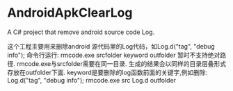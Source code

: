 # AndroidApkClearLog
A C# project that remove android source code Log.

这个工程主要用来删除android 源代码里的Log代码，如Log.d("tag", "debug info");
命令行运行:
rmcode.exe srcfolder keyword outfolder
暂时不支持绝对路径.
rmcode.exe与srcfolder需要在同一目录.
生成的结果会以同样的目录层叠形式存放在outfolder下面.
keyword是要删除的log函数前面的关键字,例如删除:
Log.d("tag", "debug info");
rmcode.exe src Log.d outfolder
